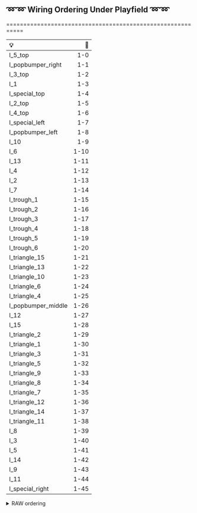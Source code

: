 ## ➿➿ Wiring Ordering Under Playfield ➿➿


===========================================================

| 💡  | 🔌 |
| :--- | ---: |
| l_5_top | 1-0 |
| l_popbumper_right | 1-1|
| l_3_top | 1-2|
| l_1 | 1-3|
| l_special_top | 1-4|
| l_2_top | 1-5|
| l_4_top | 1-6|
| l_special_left | 1-7|
| l_popbumper_left | 1-8|
| l_10 | 1-9|
| l_6 | 1-10|
| l_13 | 1-11|
| l_4 | 1-12|
| l_2 | 1-13|
| l_7 | 1-14|
| l_trough_1 | 1-15|
| l_trough_2 | 1-16|
| l_trough_3 | 1-17|
| l_trough_4 | 1-18|
| l_trough_5| 1-19|
| l_trough_6| 1-20|
| l_triangle_15| 1-21|
| l_triangle_13| 1-22|
| l_triangle_10| 1-23|
| l_triangle_6| 1-24|
| l_triangle_4| 1-25|
| l_popbumper_middle| 1-26|
| l_12| 1-27|
| l_15| 1-28|
| l_triangle_2 | 1-29|
| l_triangle_1 | 1-30|
| l_triangle_3 | 1-31|
| l_triangle_5| 1-32|
| l_triangle_9| 1-33|
| l_triangle_8| 1-34|
| l_triangle_7| 1-35|
| l_triangle_12| 1-36|
| l_triangle_14| 1-37|
| l_triangle_11| 1-38|
| l_8| 1-39|   
| l_3| 1-40|   
| l_5| 1-41|   
| l_14| 1-42|   
| l_9| 1-43|
| l_11| 1-44|
| l_special_right| 1-45|         

<details><summary>RAW ordering</summary>
<p>

```
(1-0) l_5_top > l_popbumper_right > l_3_top > l_1 > l_special_top > l_2_top > l_4_top > l_special_left > l_popbumper_left > l_10 > l_6 > l_13 > l_4 > l_2 > l_7 > 
l_trough_1 > l_trough_2 > l_trough_3 > l_trough_4 > l_trough_5 > l_trough_6 > l_triangle_15 > l_triangle_13 > l_triangle_10 > l_triangle_6 > l_triangle_4 > l_popbumper_middle > l_12 > l_15 > l_triangle_2 > l_triangle_1 > l_triangle_3 > l_triangle_5 >  l_triangle_9 > l_triangle_8 > l_triangle_7 > l_triangle_12 > l_triangle_14 > l_triangle_11 > l_8 > l_3 > l_5 > l_14 > l_9 >  l_11 > l_special_right
```

</p>
</details>